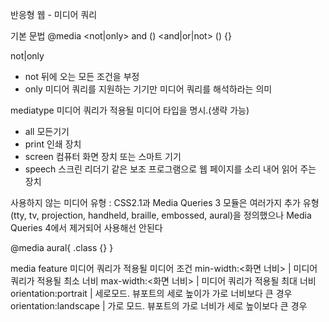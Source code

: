 반응형 웹 - 미디어 쿼리

기본 문법
@media <not|only> <mediatype> and (<media feature>) <and|or|not> (<media feature>) {}

not|only
* not 뒤에 오는 모든 조건을 부정
* only 미디어 쿼리를 지원하는 기기만 미디어 쿼리를 해석하라는 의미

mediatype
미디어 쿼리가 적용될 미디어 타입을 명시.(생략 가능)
* all 모든기기
* print 인쇄 장치
* screen 컴퓨터 화면 장치 또는 스마트 기기
* speech 스크린 리더기 같은 보조 프로그램으로 웹 페이지를 소리 내어 읽어 주는 장치

사용하지 않는 미디어 유형 : CSS2.1과 Media Queries 3 모듈은 여러가지 추가 유형(tty, tv, projection, handheld, braille, embossed, aural)을 정의했으나 Media Queries 4에서 제거되어 사용해선 안된다

<!-- aural은 유사한 유형인 speech로 대체 -->
@media aural{
    .class {}
}

media feature
미디어 쿼리가 적용될 미디어 조건
min-width:<화면 너비> | 미디어 쿼리가 적용될 최소 너비
max-width:<화면 너비> | 미디어 쿼리가 적용될 최대 너비
orientation:portrait | 세로모드. 뷰포트의 세로 높이가 가로 너비보다 큰 경우
orientation:landscape | 가로 모드. 뷰포트의 가로 너비가 세로 높이보다 큰 경우
